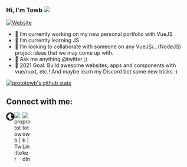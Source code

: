 ### Hi, I'm Towb <img src="https://media.giphy.com/media/hvRJCLFzcasrR4ia7z/giphy.gif" width="25px">
[![Website](https://img.shields.io/badge/Tobias%20Rauer-JS%20Dev-yellow)](https://google.com)

- 🔭 I’m currently working on my new personal portfolio with VueJS 
- 🌱 I’m currently learning JS
- 👯 I’m looking to collaborate with someone on any VueJS/...(NodeJS) project ideas that we may come up with.
- 💬 Ask me anything @twitter ;)
- 🥅 2021 Goal: Build awesome websites, apps and components with vue/nuxt, etc.! And maybe learn my Discord bot some new tricks :)

<!-- ❔❔❔❔ means username in below README.md -->
<!-- Also feel free to update second URL to any URL -->
[![prototowb's github stats](https://github-readme-stats.vercel.app/api?username=prototowb&count_private=true&include_all_commits=true&theme=radical)](https://google.com)

## Connect with me:
[<img align="left" alt="prototowb" width="22px" src="https://raw.githubusercontent.com/iconic/open-iconic/master/svg/globe.svg" />][website]
[<img align="left" alt="prototowb | Twitter" width="22px" src="https://cdn.jsdelivr.net/npm/simple-icons@v3/icons/twitter.svg" />][twitter]
[<img align="left" alt="prototowb | LinkedIn" width="22px" src="https://cdn.jsdelivr.net/npm/simple-icons@v3/icons/linkedin.svg" />][linkedin]
<br />

<!-- This section you create this variables that are used above -->
[website]: https://#.de
[twitter]: https://twitter.com/prototowb
[linkedin]: https://www.linkedin.com/in/tobias-rauer/
